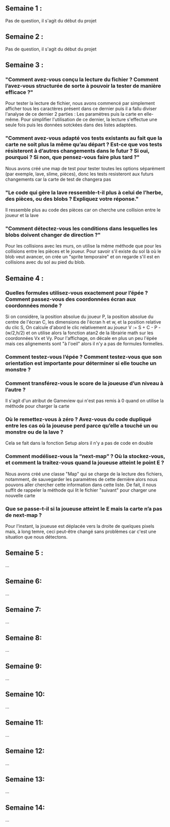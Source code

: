 ## Semaine 1 : 
Pas de question, il s'agit du début du projet

## Semaine 2 :
Pas de question, il s'agit du début du projet

## Semaine 3 :
### "Comment avez-vous conçu la lecture du fichier ? Comment l’avez-vous structurée de sorte à pouvoir la tester de manière efficace ?"
Pour tester la lecture de fichier, nous avons commencé par simplement afficher tous les caractères présent dans ce dernier puis il a fallu diviser l'analyse de ce dernier 2 parties : Les paramètres puis la carte en elle-même. Pour simplifier l'utilisation de ce dernier, la lecture s'effectue une seule fois puis les données sotckées dans des listes adaptées.
### "Comment avez-vous adapté vos tests existants au fait que la carte ne soit plus la même qu’au départ ? Est-ce que vos tests résisteront à d’autres changements dans le futur ? Si oui, pourquoi ? Si non, que pensez-vous faire plus tard ?"
Nous avons créé une map de test pour tester toutes les options séparément (par exemple, lave, slime, pièces), donc les tests resisteront aux futurs changements car la carte de test de changera pas 
### "Le code qui gère la lave ressemble-t-il plus à celui de l’herbe, des pièces, ou des blobs ? Expliquez votre réponse."
Il ressemble plus au code des pièces car on cherche une collision entre le joueur et la lave
### "Comment détectez-vous les conditions dans lesquelles les blobs doivent changer de direction ?"
Pour les collisions avec les murs, on utilise la même méthode que pour les collisions entre les pièces et le joueur. Pour savoir s'il existe du sol là où le blob veut avancer, on crée un "sprite temporaire" et on regarde s'il est en collisions avec du sol au pied du blob.

## Semaine 4 :
### Quelles formules utilisez-vous exactement pour l’épée ? Comment passez-vous des coordonnées écran aux coordonnées monde ?
Si on considère, la position absolue du joueur P, la position absolue du centre de l'écran C, les dimensions de l'écran h et w, et la position relative du clic S, On calcule d'abord le clic relativement au joueur V := S + C - P - (w/2,h/2) et on utilise alors la fonction atan2 de la librairie math sur les coordonnées Vx et Vy.
Pour l'affichage, on décale en plus un peu l'épée mais ces alignements sont "à l'oeil" alors il n'y a pas de formules formelles.
### Comment testez-vous l’épée ? Comment testez-vous que son orientation est importante pour déterminer si elle touche un monstre ?

### Comment transférez-vous le score de la joueuse d’un niveau à l’autre ?
Il s'agit d'un atribut de Gameview qui n'est pas remis à 0 quand on utilise la méthode pour charger la carte
### Où le remettez-vous à zéro ? Avez-vous du code dupliqué entre les cas où la joueuse perd parce qu’elle a touché un ou monstre ou de la lave ?
Cela se fait dans la fonction Setup alors il n'y a pas de code en double
### Comment modélisez-vous la “next-map” ? Où la stockez-vous, et comment la traitez-vous quand la joueuse atteint le point E ?
Nous avons créé une classe "Map" qui se charge de la lecture des fichiers, notamment, de sauvegarder les paramètres de cette dernière alors nous pouvons aller chercher cette information dans cette liste. De fait, il nous suffit de rappeler la méthode qui lit le fichier "suivant" pour charger une nouvelle carte
### Que se passe-t-il si la joueuse atteint le E mais la carte n’a pas de next-map ?
Pour l'instant, la joueuse est déplacée vers la droite de quelques pixels mais, à long temre, ceci peut-être changé sans problèmes car c'est une situation que nous détectons.

## Semaine 5 :
...

## Semaine 6:
...

## Semaine 7:
...

## Semaine 8:
...

## Semaine 9:
...

## Semaine 10:
...

## Semaine 11:
...

## Semaine 12:
...

## Semaine 13:
...

## Semaine 14:
...